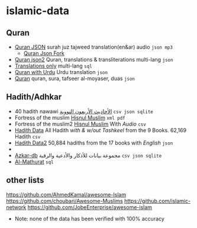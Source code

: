 # islamic-data
<!--name, link, (description if any), formats available-->

## Quran
* [Quran JSON](https://github.com/semarketir/quranjson) surah juz tajweed translation(en&ar) audio `json mp3`
  * [Quran Json Fork](https://github.com/SadaqaWorks/quranjson)
* [Quran json2](https://github.com/risan/quran-json) Quran, translations & transliterations multi-lang `json`
* [Translations only](https://github.com/SadaqaWorks/IslaicDatabase) multi-lang `sql`
* [Quran with Urdu](https://github.com/qalbay/complete-quran-data) Urdu translation `json`
* [Quran](https://github.com/00AhmedMokhtar00/QuranTafseer-ar-json) quran, sura, tafseer al-moyaser, duas `json`

## Hadith/Adhkar
* 40 hadith nawawi [الأحاديث الأربعون النووية](https://github.com/osamayy/40-hadith-nawawi-db)  `csv json sqlite`
* Fortress of the muslim [Hisnul Muslim](https://github.com/khalid-hussain/hisnulMuslimDB) `xml pdf` <!-- No sqlite -->
* Fortress of the muslim2 [Hisnul Muslim](https://github.com/sheikhhanif/Hisnul_Muslim_Database) With *Audio* `csv` <!-- No sqlite -->
* [Hadith Data](https://github.com/abdelrahmaan/Hadith-Data-Sets) All Hadith *with & w/out Tashkeel* from the 9 Books. 62,169 Hadith `csv`
* [Hadith Data2](https://github.com/A7med3bdulBaset/hadith-json) 50,884 hadiths from the 17 books with *English* `json`
* 
* [Azkar-db](https://github.com/osamayy/azkar-db) مجموعة بيانات للأذكار والأدعية والرقية `csv json sqlite`
* [Al-Mathurat](https://github.com/adiman-muhammad/Mathurat) `sql`


## other lists
https://github.com/AhmedKamal/awesome-Islam
https://github.com/choubari/Awesome-Muslims
https://github.com/islamic-network
https://github.com/JobeEnterprise/awesome-islam

* Note: none of the data has been verified with 100% accuracy
